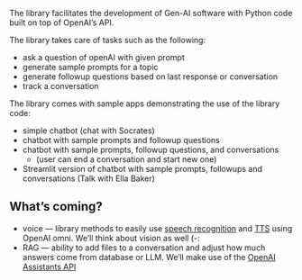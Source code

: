 The library facilitates the development of Gen-AI software with Python code built on top of OpenAI’s API.

The library takes care of tasks such as the following:

- ask a question of openAI with given prompt
- generate sample prompts for a topic
- generate followup questions based on last response or conversation
- track a conversation

The library comes with sample apps demonstrating the use of the library code:

- simple chatbot (chat with Socrates)
- chatbot with sample prompts and followup questions
- chatbot with sample prompts, followup questions, and conversations
    - (user can end a conversation and start new one)
- Streamlit version of chatbot with sample prompts, followups and conversations (Talk with Ella Baker)

## What’s coming?

- voice — library methods to easily use [speech recognition](https://platform.openai.com/docs/guides/speech-to-text) and [TTS](https://platform.openai.com/docs/guides/text-to-speech) using OpenAI omni. We’ll think about vision as well (-:
- RAG — ability to add files to a conversation and adjust how much answers come from database or LLM. We’ll make use of the [OpenAI Assistants API](https://platform.openai.com/docs/assistants/overview)
